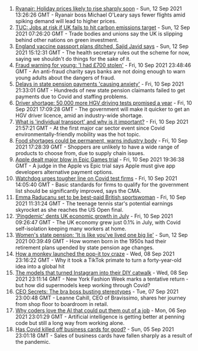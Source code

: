 1. [Ryanair: Holiday prices likely to rise sharply soon](https://www.bbc.co.uk/news/business-58537030?at_medium=RSS&at_campaign=KARANGA) - Sun, 12 Sep 2021 13:26:26 GMT - Ryanair boss Michael O'Leary says fewer flights amid spiking demand will lead to higher prices.
2. [TUC: Jobs at risk if UK fails to hit carbon emissions target](https://www.bbc.co.uk/news/business-58519996?at_medium=RSS&at_campaign=KARANGA) - Sun, 12 Sep 2021 07:26:20 GMT - Trade bodies and unions say the UK is slipping behind other nations on green investment.
3. [England vaccine passport plans ditched, Sajid Javid says](https://www.bbc.co.uk/news/uk-58535258?at_medium=RSS&at_campaign=KARANGA) - Sun, 12 Sep 2021 15:12:31 GMT - The health secretary rules out the scheme for now, saying we shouldn't do things for the sake of it.
4. [Fraud warning for young: 'I had £700 stolen'](https://www.bbc.co.uk/news/business-58499998?at_medium=RSS&at_campaign=KARANGA) - Fri, 10 Sep 2021 23:48:46 GMT - An anti-fraud charity says banks are not doing enough to warn young adults about the dangers of fraud.
5. [Delays in state pension payments 'causing anxiety'](https://www.bbc.co.uk/news/business-58519458?at_medium=RSS&at_campaign=KARANGA) - Fri, 10 Sep 2021 21:33:01 GMT - Hundreds of new state pension claimants failed to get payments due to Covid and staffing problems.
6. [Driver shortage: 50,000 more HGV driving tests promised a year](https://www.bbc.co.uk/news/business-58521779?at_medium=RSS&at_campaign=KARANGA) - Fri, 10 Sep 2021 17:09:28 GMT - The government will make it quicker to get an HGV driver licence, amid an industry-wide shortage.
7. [What is 'individual transport' and why is it important?](https://www.bbc.co.uk/news/business-58520094?at_medium=RSS&at_campaign=KARANGA) - Fri, 10 Sep 2021 21:57:21 GMT - At the first major car sector event since Covid environmentally-friendly mobility was the hot topic.
8. [Food shortages could be permanent, warns industry body](https://www.bbc.co.uk/news/business-58519997?at_medium=RSS&at_campaign=KARANGA) - Fri, 10 Sep 2021 17:28:39 GMT - Shoppers are unlikely to have a wide range of products to choose from, due to supply chain issues.
9. [Apple dealt major blow in Epic Games trial](https://www.bbc.co.uk/news/technology-58522588?at_medium=RSS&at_campaign=KARANGA) - Fri, 10 Sep 2021 19:36:38 GMT - A judge in the Apple vs Epic trial says Apple must give app developers alternative payment options.
10. [Watchdog urges tougher line on Covid test firms](https://www.bbc.co.uk/news/business-58514414?at_medium=RSS&at_campaign=KARANGA) - Fri, 10 Sep 2021 14:05:40 GMT - Basic standards for firms to qualify for the government list should be significantly improved, says the CMA.
11. [Emma Raducanu set to be best-paid British sportswoman](https://www.bbc.co.uk/news/business-58508806?at_medium=RSS&at_campaign=KARANGA) - Fri, 10 Sep 2021 11:31:24 GMT - The teenage tennis star's potential earnings skyrocket as she reaches the US Open final.
12. ['Pingdemic' dents UK economic growth in July](https://www.bbc.co.uk/news/business-58502593?at_medium=RSS&at_campaign=KARANGA) - Fri, 10 Sep 2021 09:26:47 GMT - The UK economy grew just 0.1% in July, with Covid self-isolation keeping many workers at home.
13. [Women's state pension: 'It is like you've lived one big lie'](https://www.bbc.co.uk/news/uk-england-essex-58502789?at_medium=RSS&at_campaign=KARANGA) - Sun, 12 Sep 2021 00:39:49 GMT - How women born in the 1950s had their retirement plans upended by state pension age changes.
14. [How a monkey launched the pop-it toy craze](https://www.bbc.co.uk/news/business-58408570?at_medium=RSS&at_campaign=KARANGA) - Wed, 08 Sep 2021 23:16:22 GMT - Why it took a TikTok primate to turn a forty-year-old idea into a global hit
15. [The models that turned Instagram into their DIY catwalk](https://www.bbc.co.uk/news/business-58474185?at_medium=RSS&at_campaign=KARANGA) - Wed, 08 Sep 2021 23:11:14 GMT - New York Fashion Week marks a tentative return - but how did supermodels keep working through Covid?
16. [CEO Secrets: The bra boss busting stereotypes](https://www.bbc.co.uk/news/business-58423705?at_medium=RSS&at_campaign=KARANGA) - Tue, 07 Sep 2021 23:00:48 GMT - Leanne Cahill, CEO of Bravissimo, shares her journey from shop floor to boardroom in retail.
17. [Why coders love the AI that could put them out of a job](https://www.bbc.co.uk/news/business-57914432?at_medium=RSS&at_campaign=KARANGA) - Mon, 06 Sep 2021 23:01:29 GMT - Artificial intelligence is getting better at penning code but still a long way from working alone.
18. [Has Covid killed off business cards for good?](https://www.bbc.co.uk/news/business-58419842?at_medium=RSS&at_campaign=KARANGA) - Sun, 05 Sep 2021 23:01:18 GMT - Sales of business cards have fallen sharply as a result of the pandemic.
